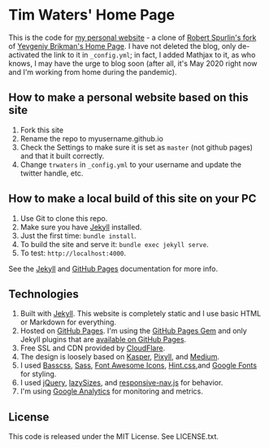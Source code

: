 # Tim Waters' Home Page

This is the code for [my personal website](https://trwaters.github.io) - a clone of [Robert Spurlin's fork](https://github.com/robertspurlin/robertspurlin.github.io) of [Yevgeniy Brikman's Home Page](https://www.ybrikman.com).  I have not deleted the blog, only de-activated the link to it in `_config.yml`; in fact, I added Mathjax to it, as who knows, I may have the urge to blog soon (after all, it's May 2020 right now and I'm working from home during the pandemic). 

## How to make a personal website based on this site

1. Fork this site
1. Rename the repo to myusername.github.io
1. Check the Settings to make sure it is set as `master` (not github pages) and that it built correctly.
1. Change `trwaters` in `_config.yml` to your username and update the twitter handle, etc.

## How to make a local build of this site on your PC

1. Use Git to clone this repo.
1. Make sure you have [Jekyll](http://jekyllrb.com/docs/installation/) installed.
1. Just the first time: `bundle install`.
1. To build the site and serve it: `bundle exec jekyll serve`.
1. To test: `http://localhost:4000`.

See the [Jekyll](http://jekyllrb.com/) and [GitHub Pages](https://pages.github.com/)
documentation for more info.

## Technologies

1. Built with [Jekyll](http://jekyllrb.com/). This website is completely static
   and I use basic HTML or Markdown for everything.
1. Hosted on [GitHub Pages](https://pages.github.com/). I'm using the
   [GitHub Pages Gem](https://help.github.com/articles/using-jekyll-with-pages/)
   and only Jekyll plugins that are
   [available on GitHub Pages](https://help.github.com/articles/repository-metadata-on-github-pages/).
1. Free SSL and CDN provided by [CloudFlare](https://www.cloudflare.com/).    
1. The design is loosely based on [Kasper](https://github.com/rosario/kasper),
   [Pixyll](http://pixyll.com/), and [Medium](https://medium.com/).
1. I used [Basscss](http://www.basscss.com/), [Sass](http://sass-lang.com/),
   [Font Awesome Icons](http://fortawesome.github.io/Font-Awesome/icons/),
   [Hint.css](http://kushagragour.in/lab/hint/),and
   [Google Fonts](https://www.google.com/fonts) for styling.
1. I used [jQuery](https://jquery.com/), [lazySizes](http://afarkas.github.io/lazysizes/),
   and [responsive-nav.js](http://responsive-nav.com/) for behavior.
1. I'm using [Google Analytics](http://www.google.com/analytics/) for monitoring and
   metrics.




## License

This code is released under the MIT License. See LICENSE.txt.
